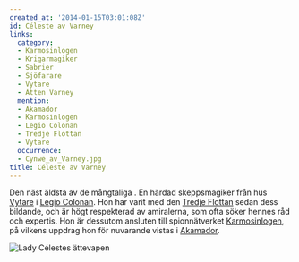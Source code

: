 ```yaml
---
created_at: '2014-01-15T03:01:08Z'
id: Céleste av Varney
links:
  category:
  - Karmosinlogen
  - Krigarmagiker
  - Sabrier
  - Sjöfarare
  - Vytare
  - Ätten Varney
  mention:
  - Akamador
  - Karmosinlogen
  - Legio Colonan
  - Tredje Flottan
  - Vytare
  occurrence:
  - Cynwë_av_Varney.jpg
title: Céleste av Varney
---
```


Den näst äldsta av de mångtaliga . En härdad skeppsmagiker från hus [Vytare] i [Legio Colonan]. Hon
har varit med den [Tredje Flottan] sedan dess bildande, och är högt respekterad av amiralerna, som
ofta söker hennes råd och expertis. Hon är dessutom ansluten till spionnätverket [Karmosinlogen], på
vilkens uppdrag hon för nuvarande vistas i [Akamador].

![Lady Célestes ättevapen]

  [Vytare]: Vytare
  [Legio Colonan]: Legio_Colonan
  [Tredje Flottan]: Tredje_Flottan
  [Karmosinlogen]: Karmosinlogen
  [Akamador]: Akamador
  [Lady Célestes ättevapen]: Cynwë_av_Varney.jpg "Lady Célestes ättevapen"
